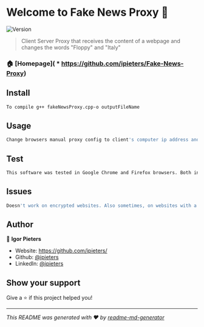 # Welcome to Fake News Proxy 👋
![Version](https://img.shields.io/badge/version-v1-blue.svg?cacheSeconds=2592000)

> Client Server Proxy that receives the content of a webpage and changes the words &#34;Floppy&#34; and &#34;Italy&#34; 

### 🏠 [Homepage]( * https://github.com/ipieters/Fake-News-Proxy)

## Install

```sh
To compile g++ fakeNewsProxy.cpp-o outputFileName
```

## Usage

```sh
Change browsers manual proxy config to client's computer ip address and desired port. Then to run program after compiling: 1. Go to program Directory. 2. Type ./outputFileName followed by proxy port number, i.e ./fakeNewsProxy 8080. 3. On browser with already configured proxy, enter a website containing one of the target words and press enter. 4. See the changes on the website
```
## Test

```sh
This software was tested in Google Chrome and Firefox browsers. Both in local computer as well as the University of Calgary's. Tested on the test website provided by Prof. Carey. 
```
## Issues

```sh
Doesn't work on encrypted websites. Also sometimes, on websites with a lot of content, the website doesn't load or takes a lot of time
```



## Author

👤 **Igor Pieters**

* Website: https://github.com/ipieters/
* Github: [@ipieters](https://github.com/ipieters)
* LinkedIn: [@ipieters](https://linkedin.com/in/ipieters)

## Show your support

Give a ⭐️ if this project helped you!


***
_This README was generated with ❤️ by [readme-md-generator](https://github.com/kefranabg/readme-md-generator)_